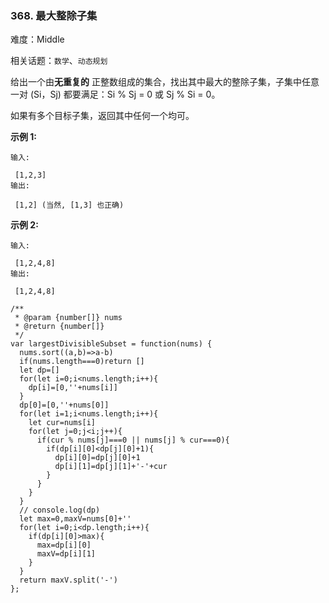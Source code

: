 ### 368. 最大整除子集

难度：Middle

相关话题：`数学`、`动态规划`

给出一个由**无重复的** 正整数组成的集合，找出其中最大的整除子集，子集中任意一对 (Si，Sj) 都要满足：Si % Sj = 0 或 Sj % Si = 0。



如果有多个目标子集，返回其中任何一个均可。







**示例 1:** 



```
输入:

 [1,2,3]
输出:

 [1,2] (当然, [1,3] 也正确)
```


**示例 2:** 



```
输入:

 [1,2,4,8]
输出:

 [1,2,4,8]
```

```
/**
 * @param {number[]} nums
 * @return {number[]}
 */
var largestDivisibleSubset = function(nums) {
  nums.sort((a,b)=>a-b)
  if(nums.length===0)return []
  let dp=[]
  for(let i=0;i<nums.length;i++){
    dp[i]=[0,''+nums[i]]
  }
  dp[0]=[0,''+nums[0]]
  for(let i=1;i<nums.length;i++){
    let cur=nums[i]
    for(let j=0;j<i;j++){
      if(cur % nums[j]===0 || nums[j] % cur===0){
        if(dp[i][0]<dp[j][0]+1){
          dp[i][0]=dp[j][0]+1
          dp[i][1]=dp[j][1]+'-'+cur
        }
      }
    }
  }
  // console.log(dp)
  let max=0,maxV=nums[0]+''
  for(let i=0;i<dp.length;i++){
    if(dp[i][0]>max){
      max=dp[i][0]
      maxV=dp[i][1]
    }
  }
  return maxV.split('-')
};
```

